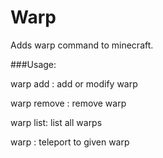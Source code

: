 # Warp
Adds warp command to minecraft.

###Usage:

warp add <name>: add or modify warp

warp remove <name>: remove warp

warp list: list all warps

warp <name>: teleport to given warp
